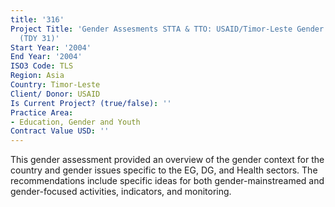 ```yaml
---
title: '316'
Project Title: 'Gender Assesments STTA & TTO: USAID/Timor-Leste Gender Assessment
  (TDY 31)'
Start Year: '2004'
End Year: '2004'
ISO3 Code: TLS
Region: Asia
Country: Timor-Leste
Client/ Donor: USAID
Is Current Project? (true/false): ''
Practice Area:
- Education, Gender and Youth
Contract Value USD: ''
---
```


This gender assessment provided an overview of the gender context for the country and gender issues specific to the EG, DG, and Health sectors. The recommendations include specific ideas for both gender-mainstreamed and gender-focused activities, indicators, and monitoring.